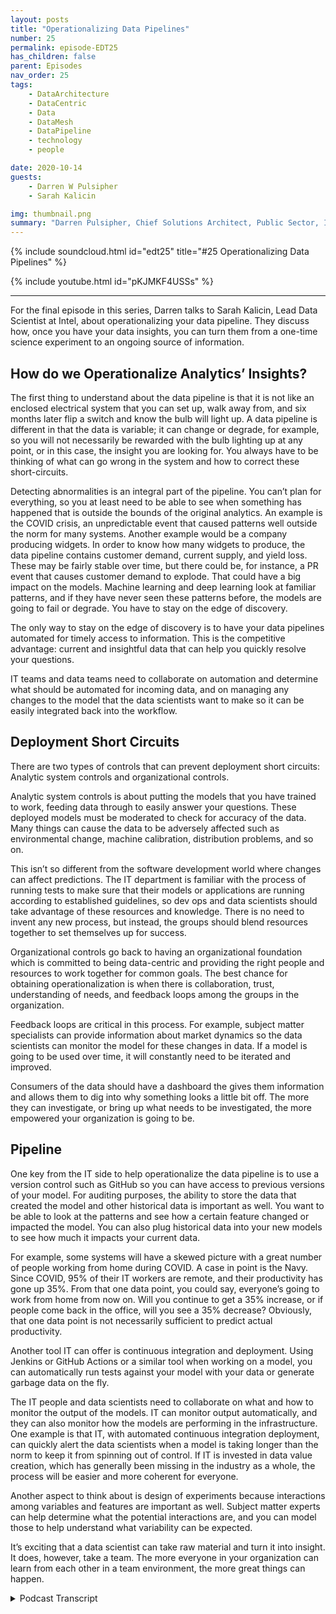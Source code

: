 ```yaml
---
layout: posts
title: "Operationalizing Data Pipelines"
number: 25
permalink: episode-EDT25
has_children: false
parent: Episodes
nav_order: 25
tags:
    - DataArchitecture
    - DataCentric
    - Data
    - DataMesh
    - DataPipeline
    - technology
    - people

date: 2020-10-14
guests:
    - Darren W Pulsipher
    - Sarah Kalicin

img: thumbnail.png
summary: "Darren Pulsipher, Chief Solutions Architect, Public Sector, Intel, talks to Sarah Kalicin, Lead Data Scientist, Intel about operationalizing your organization’s data pipeline. It takes a team effort to model, monitor, and produce an ongoing source of valuable information. This is the final episode in the series Kick-starting your Organizational Transformation to Become Data-Centric."
---
```


{% include soundcloud.html id="edt25" title="#25 Operationalizing Data Pipelines" %}

{% include youtube.html id="pKJMKF4USSs" %}

---

For the final episode in this series, Darren talks to Sarah Kalicin, Lead Data Scientist at Intel, about operationalizing your data pipeline. They discuss how, once you have your data insights, you can turn them from a one-time science experiment to an ongoing source of information.

## How do we Operationalize Analytics’ Insights?

The first thing to understand about the data pipeline is that it is not like an enclosed electrical system that you can set up, walk away from, and six months later flip a switch and know the bulb will light up. A data pipeline is different in that the data is variable; it can change or degrade, for example, so you will not necessarily be rewarded with the bulb lighting up at any point, or in this case, the insight you are looking for. You always have to be thinking of what can go wrong in the system and how to correct these short-circuits.

Detecting abnormalities is an integral part of the pipeline. You can’t plan for everything, so you at least need to be able to see when something has happened that is outside the bounds of the original analytics. An example is the COVID crisis, an unpredictable event that caused patterns well outside the norm for many systems. Another example would be a company producing widgets. In order to know how many widgets to produce, the data pipeline contains customer demand, current supply, and yield loss. These may be fairly stable over time, but there could be, for instance, a PR event that causes customer demand to explode. That could have a big impact on the models. Machine learning and deep learning look at familiar patterns, and if they have never seen these patterns before, the models are going to fail or degrade. You have to stay on the edge of discovery.

The only way to stay on the edge of discovery is to have your data pipelines automated for timely access to information. This is the competitive advantage: current and insightful data that can help you quickly resolve your questions.

IT teams and data teams need to collaborate on automation and determine what should be automated for incoming data, and on managing any changes to the model that the data scientists want to make so it can be easily integrated back into the workflow.


## Deployment Short Circuits 

There are two types of controls that can prevent deployment short circuits: Analytic system controls and organizational controls.

Analytic system controls is about putting the models that you have trained to work, feeding data through to easily answer your questions. These deployed models must be moderated to check for accuracy of the data. Many things can cause the data to be adversely affected such as environmental change, machine calibration, distribution problems, and so on.

This isn’t so different from the software development world where changes can affect predictions. The IT department is familiar with the process of running tests to make sure that their models or applications are running according to established guidelines, so dev ops and data scientists should take advantage of these resources and knowledge. There is no need to invent any new process, but instead, the groups should blend resources together to set themselves up for success.

Organizational controls go back to having an organizational foundation which is committed to being data-centric and providing the right people and resources to work together for common goals. The best chance for obtaining operationalization is when there is collaboration, trust, understanding of needs, and feedback loops among the groups in the organization.

Feedback loops are critical in this process. For example, subject matter specialists can provide information about market dynamics so the data scientists can monitor the model for these changes in data. If a model is going to be used over time, it will constantly need to be iterated and improved.

Consumers of the data should have a dashboard the gives them information and allows them to dig into why something looks a little bit off.  The more they can investigate, or bring up what needs to be investigated, the more empowered your organization is going to be.

## Pipeline 

One key from the IT side to help operationalize the data pipeline is to use a version control such as GitHub so you can have access to previous versions of your model. For auditing purposes, the ability to store the data that created the model and other historical data is important as well. You want to be able to look at the patterns and see how a certain feature changed or impacted the model. You can also plug historical data into your new models to see how much it impacts your current data.

For example, some systems will have a skewed picture with a great number of people working from home during COVID. A case in point is the Navy. Since COVID, 95% of their IT workers are remote, and their productivity has gone up 35%. From that one data point, you could say, everyone’s going to work from home from now on. Will you continue to get a 35% increase, or if people come back in the office, will you see a 35% decrease? Obviously, that one data point is not necessarily sufficient to predict actual productivity.

Another tool IT can offer is continuous integration and deployment. Using Jenkins or GitHub Actions or a similar tool when working on a model, you can automatically run tests against your model with your data or generate garbage data on the fly.

The IT people and data scientists need to collaborate on what and how to monitor the output of the models. IT can monitor output automatically, and they can also monitor how the models are performing in the infrastructure. One example is that IT, with automated continuous integration deployment, can quickly alert the data scientists when a model is taking longer than the norm to keep it from spinning out of control. If IT is invested in data value creation, which has generally been missing in the industry as a whole, the process will be easier and more coherent for everyone.

Another aspect to think about is design of experiments because interactions among variables and features are important as well. Subject matter experts can help determine what the potential interactions are, and you can model those to help understand what variability can be expected.

It’s exciting that a data scientist can take raw material and turn it into insight. It does, however, take a team. The more everyone in your organization can learn from each other in a team environment, the more great things can happen.
 



<details>
<summary> Podcast Transcript </summary>

<p></p>

</details>
